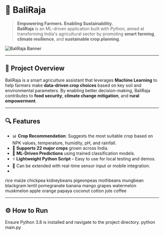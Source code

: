 # 👑 BaliRaja

> **Empowering Farmers. Enabling Sustainability.**  
**BaliRaja** is an ML-driven application built with Python, aimed at transforming India's agricultural sector by promoting **smart farming**, **climate resilience**, and **sustainable crop planning**.

![BaliRaja Banner](https://encrypted-tbn0.gstatic.com/images?q=tbn:ANd9GcSl0dern0Db8lSSWXByAdtW4ZIjZGiAUki0fmP4gtXNISV0wP2uan-txf3zm0kd916a3Hs&usqp=CAU)

---

## 🌟 Project Overview

BaliRaja is a smart agriculture assistant that leverages **Machine Learning** to help farmers make **data-driven crop choices** based on key soil and environmental parameters. By enabling better decision-making, BaliRaja contributes to **food security**, **climate change mitigation**, and **rural empowerment**.

---

## 🔍 Features

- 📊 **Crop Recommendation**: Suggests the most suitable crop based on NPK values, temperature, humidity, pH, and rainfall.
- 🌱 **Supports 22 major crops** grown across India.
- 🧠 **ML-Driven Predictions** using trained classification models.
- ⚡ **Lightweight Python Script** – Easy to use for local testing and demos.
- 🧪 Can be extended with real-time sensor input or mobile integration.
- 
rice
maize
chickpea
kidneybeans
pigeonpeas
mothbeans
mungbean
blackgram
lentil
pomegranate
banana
mango
grapes
watermelon
muskmelon
apple
orange
papaya
coconut
cotton
jute
coffee

---

## ⚙️ How to Run

Ensure Python 3.8 is installed and navigate to the project directory.
python main.py


